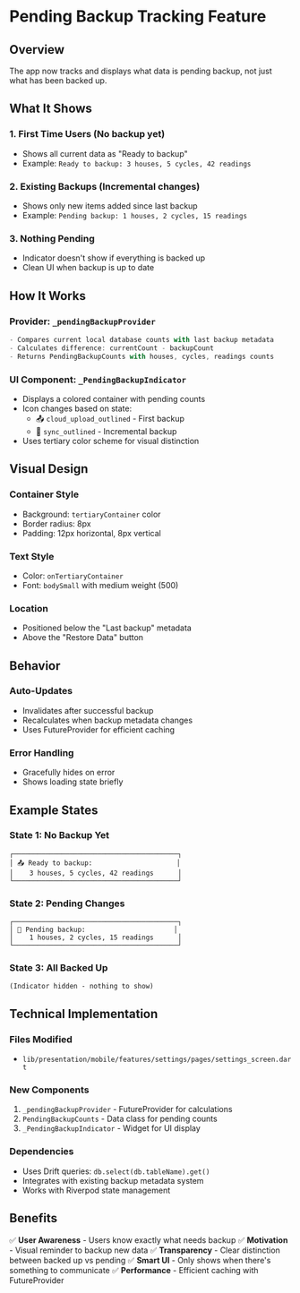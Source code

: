 # Pending Backup Tracking Feature

## Overview
The app now tracks and displays what data is pending backup, not just what has been backed up.

## What It Shows

### 1. **First Time Users** (No backup yet)
- Shows all current data as "Ready to backup"
- Example: `Ready to backup: 3 houses, 5 cycles, 42 readings`

### 2. **Existing Backups** (Incremental changes)
- Shows only new items added since last backup
- Example: `Pending backup: 1 houses, 2 cycles, 15 readings`

### 3. **Nothing Pending**
- Indicator doesn't show if everything is backed up
- Clean UI when backup is up to date

## How It Works

### Provider: `_pendingBackupProvider`
```dart
- Compares current local database counts with last backup metadata
- Calculates difference: currentCount - backupCount
- Returns PendingBackupCounts with houses, cycles, readings counts
```

### UI Component: `_PendingBackupIndicator`
- Displays a colored container with pending counts
- Icon changes based on state:
  - 📤 `cloud_upload_outlined` - First backup
  - 🔄 `sync_outlined` - Incremental backup
- Uses tertiary color scheme for visual distinction

## Visual Design

### Container Style
- Background: `tertiaryContainer` color
- Border radius: 8px
- Padding: 12px horizontal, 8px vertical

### Text Style
- Color: `onTertiaryContainer`
- Font: `bodySmall` with medium weight (500)

### Location
- Positioned below the "Last backup" metadata
- Above the "Restore Data" button

## Behavior

### Auto-Updates
- Invalidates after successful backup
- Recalculates when backup metadata changes
- Uses FutureProvider for efficient caching

### Error Handling
- Gracefully hides on error
- Shows loading state briefly

## Example States

### State 1: No Backup Yet
```
┌─────────────────────────────────────────┐
│ 📤 Ready to backup:                     │
│    3 houses, 5 cycles, 42 readings      │
└─────────────────────────────────────────┘
```

### State 2: Pending Changes
```
┌─────────────────────────────────────────┐
│ 🔄 Pending backup:                      │
│    1 houses, 2 cycles, 15 readings      │
└─────────────────────────────────────────┘
```

### State 3: All Backed Up
```
(Indicator hidden - nothing to show)
```

## Technical Implementation

### Files Modified
- `lib/presentation/mobile/features/settings/pages/settings_screen.dart`

### New Components
1. `_pendingBackupProvider` - FutureProvider for calculations
2. `PendingBackupCounts` - Data class for pending counts
3. `_PendingBackupIndicator` - Widget for UI display

### Dependencies
- Uses Drift queries: `db.select(db.tableName).get()`
- Integrates with existing backup metadata system
- Works with Riverpod state management

## Benefits

✅ **User Awareness** - Users know exactly what needs backup
✅ **Motivation** - Visual reminder to backup new data
✅ **Transparency** - Clear distinction between backed up vs pending
✅ **Smart UI** - Only shows when there's something to communicate
✅ **Performance** - Efficient caching with FutureProvider
